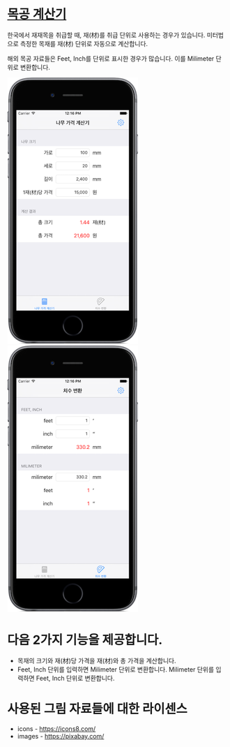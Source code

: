 # [목공 계산기](http://cfw.softdevstory.net)

한국에서 재재목을 취급할 때, 재(材)를 취급 단위로 사용하는 경우가 있습니다. 미터법으로 측정한 목재를 재(材) 단위로 자동으로 계산합니다.

해외 목공 자료들은 Feet, Inch를 단위로 표시한 경우가 많습니다. 이를 Milimeter 단위로 변환합니다.

![재(材) 계산기 화면](https://github.com/softdevstory/CalculatorForWoodWorker/blob/master/iPhone6-0Calculator_framed.png "재(材) 계산기 화면") ![단위 변환기 화면](https://github.com/softdevstory/CalculatorForWoodWorker/blob/master/iPhone6-0Conversion_framed.png "단위 변환기 화면")

# 다음 2가지 기능을 제공합니다.
* 목재의 크기와 재(材)당 가격을 재(材)와 총 가격을 계산합니다.
* Feet, Inch 단위를 입력하면 Milimeter 단위로 변환합니다. Milimeter 단위를 입력하면 Feet, Inch 단위로 변환합니다.

# 사용된 그림 자료들에 대한 라이센스
* icons - https://icons8.com/
* images - https://pixabay.com/
